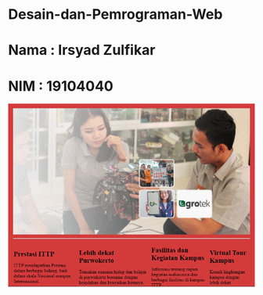 # Desain-dan-Pemrograman-Web

# Nama : Irsyad Zulfikar

# NIM  : 19104040

<img src = "https://github.com/sadisad/Desain-dan-Pemrograman-Web/blob/Teori/belajarHtml/img/Capture.PNG">
